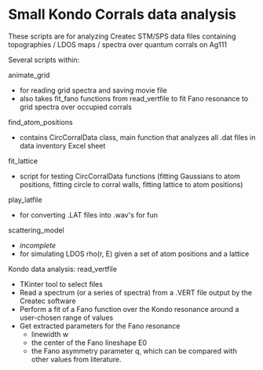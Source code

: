 # Small Kondo Corrals data analysis
These scripts are for analyzing Createc STM/SPS data files containing topographies / LDOS maps / spectra over quantum corrals on Ag111


Several scripts within: 

animate_grid
- for reading grid spectra and saving movie file
- also takes fit_fano functions from read_vertfile to fit Fano resonance to grid spectra over occupied corrals

find_atom_positions
- contains CircCorralData class, main function that analyzes all .dat files in data inventory Excel sheet 

fit_lattice
- script for testing CircCorralData functions (fitting Gaussians to atom positions, fitting circle to corral walls, fitting lattice to atom positions) 

play_latfile
- for converting .LAT files into .wav's for fun 

scattering_model 
- *incomplete* 
- for simulating LDOS rho(r, E) given a set of atom positions and a lattice

Kondo data analysis: 
read_vertfile
- TKinter tool to select files
- Read a spectrum (or a series of spectra) from a .VERT file output by the Createc software
- Perform a fit of a Fano function over the Kondo resonance around a user-chosen range of values
- Get extracted parameters for the Fano resonance
    - linewidth w
    - the center of the Fano lineshape E0
    - the Fano asymmetry parameter q, which can be compared with other values from literature. 

